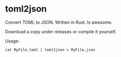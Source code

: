 # toml2json
Convert TOML to JSON. Written in Rust. Is awesome.

Download a copy under releases or compile it yourself.

Usage:

```
cat MyFile.toml | toml2json > MyFile.json
```
